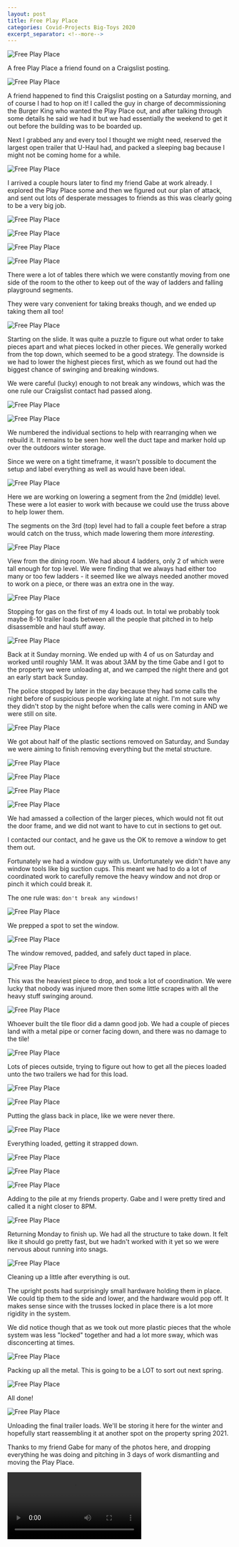 ```yaml
---
layout: post
title: Free Play Place
categories: Covid-Projects Big-Toys 2020
excerpt_separator: <!--more-->
---
```

![Free Play Place](/images/play-place/0.jpg)


A free Play Place a friend found on a Craigslist posting.  <!--more-->

![Free Play Place](/images/play-place/2.jpg)

A friend happened to find this Craigslist posting on a Saturday morning, and of course I had to hop on it!  I called the guy in charge of decommissioning the Burger King who wanted the Play Place out, and after talking through some details he said we had it but we had essentially the weekend to get it out before the building was to be boarded up.

Next I grabbed any and every tool I thought we might need, reserved the largest open trailer that U-Haul had, and packed a sleeping bag because I might not be coming home for a while.

![Free Play Place](/images/play-place/3.jpg)

I arrived a couple hours later to find my friend Gabe at work already. I explored the Play Place some and then we figured out our plan of attack, and sent out lots of desperate messages to friends as this was clearly going to be a very big job.

![Free Play Place](/images/play-place/4.jpg)

![Free Play Place](/images/play-place/5.jpg)

![Free Play Place](/images/play-place/6.jpg)

![Free Play Place](/images/play-place/7.jpg)

There were a lot of tables there which we were constantly moving from one side of the room to the other to keep out of the way of ladders and falling playground segments.

They were vary convenient for taking breaks though, and we ended up taking them all too!

![Free Play Place](/images/play-place/8.jpg)

Starting on the slide.  It was quite a puzzle to figure out what order to take pieces apart and what pieces locked in other pieces.  We generally worked from the top down, which seemed to be a good strategy.  The downside is we had to lower the highest pieces first, which as we found out had the biggest chance of swinging and breaking windows.

We were careful (lucky) enough to not break any windows, which was the one rule our Craigslist contact had passed along.

![Free Play Place](/images/play-place/9.jpg)

![Free Play Place](/images/play-place/10.jpg)

We numbered the individual sections to help with rearranging when we rebuild it.  It remains to be seen how well the duct tape and marker hold up over the outdoors winter storage.

Since we were on a tight timeframe, it wasn't possible to document the setup and label everything as well as would have been ideal.

![Free Play Place](/images/play-place/11.jpg)

Here we are working on lowering a segment from the 2nd (middle) level.  These were a lot easier to work with because we could use the truss above to help lower them.

The segments on the 3rd (top) level had to fall a couple feet before a strap would catch on the truss, which made lowering them more _interesting_.

![Free Play Place](/images/play-place/12.jpg)

View from the dining room. We had about 4 ladders, only 2 of which were tall enough for top level.  We were finding that we always had either too many or too few ladders - it seemed like we always needed another moved to work on a piece, or there was an extra one in the way.

![Free Play Place](/images/play-place/13.jpg)

Stopping for gas on the first of my 4 loads out.  In total we probably took maybe 8-10 trailer loads between all the people that pitched in to help disassemble and haul stuff away.  

![Free Play Place](/images/play-place/14.jpg)

Back at it Sunday morning.  We ended up with 4 of us on Saturday and worked until roughly 1AM.  It was about 3AM by the time Gabe and I got to the property we were unloading at, and we camped the night there and got an early start back Sunday.

The police stopped by later in the day because they had some calls the night before of suspicious people working late at night.  I'm not sure why they didn't stop by the night before when the calls were coming in AND we were still on site.

![Free Play Place](/images/play-place/15.jpg)

We got about half of the plastic sections removed on Saturday, and Sunday we were aiming to finish removing everything but the metal structure.

![Free Play Place](/images/play-place/16.jpg)

![Free Play Place](/images/play-place/17.jpg)

![Free Play Place](/images/play-place/18.jpg)

![Free Play Place](/images/play-place/19.jpg)

We had amassed a collection of the larger pieces, which would not fit out the door frame, and we did not want to have to cut in sections to get out.

I contacted our contact, and he gave us the OK to remove a window to get them out.

Fortunately we had a window guy with us. Unfortunately we didn't have any window tools like big suction cups. This meant we had to do a lot of coordinated work to carefully remove the heavy window and not drop or pinch it which could break it.

The one rule was: `don't break any windows!`

![Free Play Place](/images/play-place/20.jpg)

We prepped a spot to set the window.

![Free Play Place](/images/play-place/21.jpg)

The window removed, padded, and safely duct taped in place.

![Free Play Place](/images/play-place/22.jpg)

This was the heaviest piece to drop, and took a lot of coordination.  We were lucky that nobody was injured more then some little scrapes with all the heavy stuff swinging around.

![Free Play Place](/images/play-place/23.jpg)

Whoever built the tile floor did a damn good job. We had a couple of pieces land with a metal pipe or corner facing down, and there was no damage to the tile!

![Free Play Place](/images/play-place/24.jpg)

Lots of pieces outside, trying to figure out how to get all the pieces loaded unto the two trailers we had for this load.

![Free Play Place](/images/play-place/25.jpg)

![Free Play Place](/images/play-place/26.jpg)

Putting the glass back in place, like we were never there.

![Free Play Place](/images/play-place/27.jpg)

Everything loaded, getting it strapped down.

![Free Play Place](/images/play-place/28.jpg)

![Free Play Place](/images/play-place/29.jpg)

![Free Play Place](/images/play-place/30.jpg)

Adding to the pile at my friends property. Gabe and I were pretty tired and called it a night closer to 8PM.

![Free Play Place](/images/play-place/31.jpg)

Returning Monday to finish up.  We had all the structure to take down.  It felt like it should go pretty fast, but we hadn't worked with it yet so we were nervous about running into snags.

![Free Play Place](/images/play-place/32.jpg)

Cleaning up a little after everything is out.

The upright posts had surprisingly small hardware holding them in place.  We could tip them to the side and lower, and the hardware would pop off.  It makes sense since with the trusses locked in place there is a lot more rigidity in the system.

We did notice though that as we took out more plastic pieces that the whole system was less "locked" together and had a lot more sway, which was disconcerting at times.

![Free Play Place](/images/play-place/33.jpg)

Packing up all the metal.  This is going to be a LOT to sort out next spring.

![Free Play Place](/images/play-place/34.jpg)

All done!

![Free Play Place](/images/play-place/35.jpg)

Unloading the final trailer loads.  We'll be storing it here for the winter and hopefully start reassembling it at another spot on the property spring 2021.

Thanks to my friend Gabe for many of the photos here, and dropping everything he was doing and pitching in 3 days of work dismantling and moving the Play Place.

<video controls>
  <source src="/images/play-place/chopper.mp4" type="video/mp4">
</video>
